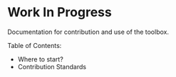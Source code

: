 # Work In Progress

Documentation for contribution and use of the toolbox.

Table of Contents:
 - Where to start?
 - Contribution Standards